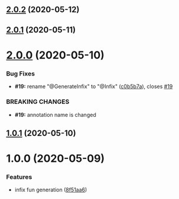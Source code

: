 ## [2.0.2](https://github.com/driver733/infix-functions-generator/compare/v2.0.1...v2.0.2) (2020-05-12)

## [2.0.1](https://github.com/driver733/infix-functions-generator/compare/v2.0.0...v2.0.1) (2020-05-11)

# [2.0.0](https://github.com/driver733/infix-functions-generator/compare/v1.0.1...v2.0.0) (2020-05-10)


### Bug Fixes

* **#19:** rename "@GenerateInfix" to "@Infix" ([c0b5b7a](https://github.com/driver733/infix-functions-generator/commit/c0b5b7af86f2bd003a5eb3943a8b25d3faad1c09)), closes [#19](https://github.com/driver733/infix-functions-generator/issues/19)


### BREAKING CHANGES

* **#19:** annotation name is changed

## [1.0.1](https://github.com/driver733/infix-functions-generator/compare/1.0.0...1.0.1) (2020-05-10)

# 1.0.0 (2020-05-09)


### Features

* infix fun generation ([8f51aa6](https://github.com/driver733/infix-functions-generator/commit/8f51aa6a05e8e9c8f3af15e50d75cc9cd3fc0aec))
